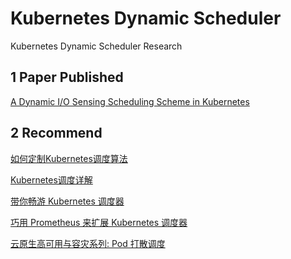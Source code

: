 # Kubernetes Dynamic Scheduler


Kubernetes Dynamic Scheduler Research

<!--more-->

## 1 Paper Published
[A Dynamic I/O Sensing Scheduling Scheme in Kubernetes](https://dl.acm.org/doi/pdf/10.1145/3407947.3407950)

## 2 Recommend
[如何定制Kubernetes调度算法](https://mp.weixin.qq.com/s/hSCqzT4zxTZ2Vj4T1QHWeg)

[Kubernetes调度详解](https://mp.weixin.qq.com/s/Bm3lTiAUuXIvkJBiQEYigw)

[带你畅游 Kubernetes 调度器](https://mp.weixin.qq.com/s/jH9ho9bFNEt0UEsnKmifig)

[巧用 Prometheus 来扩展 Kubernetes 调度器](https://mp.weixin.qq.com/s/trxWKe31RnqjKyjOgGY8ZA)

[云原生高可用与容灾系列: Pod 打散调度](https://mp.weixin.qq.com/s/Kb6D-4vDHdoBBTAG3h1KtQ)

